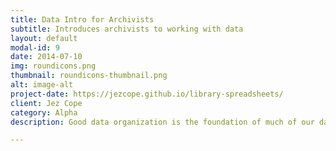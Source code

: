 ```yaml
---
title: Data Intro for Archivists
subtitle: Introduces archivists to working with data
layout: default
modal-id: 9
date: 2014-07-10
img: roundicons.png
thumbnail: roundicons-thumbnail.png
alt: image-alt
project-date: https://jezcope.github.io/library-spreadsheets/
client: Jez Cope
category: Alpha
description: Good data organization is the foundation of much of our day-to-day work in libraries. Most librarians have data or do data entry in spreadsheets. Spreadsheet programs are very useful graphical interfaces for designing data tables and handling very basic data quality control functions.

---
```


